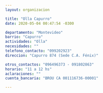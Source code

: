 ```yaml
---
layout: organizacion

title: "Olla Capurro"
date: 2020-05-04 00:47:54 -0300

departamento: "Montevideo"
barrio: "Capurro"
actividades: "Olla"
necesidades: ""
telefono_contacto: "099202923"
direccion: "Capurro 874 (Sede C.A. Fénix)"

otros_contactos: "096496373 - 091802863"
horario: "11 a 12 hs"
aclaraciones: ""
cuenta_bancaria: "BROU CA 001116736-00001"

---
```

